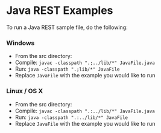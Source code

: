 # Java REST Examples

To run a Java REST sample file, do the following:

### Windows
  - From the src directory:
  - Compile: `javac -classpath ".;../lib/*" JavaFile.java`
  - Run: `java -classpath ".;lib/*" JavaFile`
  - Replace `JavaFile` with the example you would like to run
  
### Linux / OS X
  - From the src directory:
  - Compile: `javac -classpath ".:../lib/*" JavaFile.java`
  - Run: `java -classpath ".:../lib/*" JavaFile`
  - Replace `JavaFile` with the example you would like to run
  